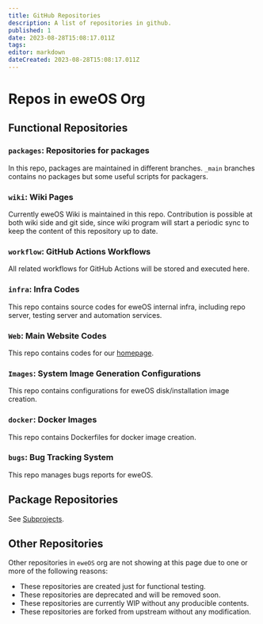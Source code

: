 ```yaml
---
title: GitHub Repositories
description: A list of repositories in github.
published: 1
date: 2023-08-28T15:08:17.011Z
tags: 
editor: markdown
dateCreated: 2023-08-28T15:08:17.011Z
---
```



# Repos in eweOS Org

## Functional Repositories

### `packages`: Repositories for packages

In this repo, packages are maintained in different branches.
`_main` branches contains no packages but some useful scripts for packagers.

### `wiki`: Wiki Pages

Currently eweOS Wiki is maintained in this repo. Contribution is possible at both wiki side and git side, since wiki program will start a periodic sync to keep the content of this repository up to date.

### `workflow`: GitHub Actions Workflows

All related workflows for GitHub Actions will be stored and executed here.

### `infra`: Infra Codes

This repo contains source codes for eweOS internal infra, including repo server, testing server and automation services.

### `Web`: Main Website Codes

This repo contains codes for our [homepage](https://os.ewe.moe).

### `Images`: System Image Generation Configurations

This repo contains configurations for eweOS disk/installation image creation.

### `docker`: Docker Images

This repo contains Dockerfiles for docker image creation.

### `bugs`: Bug Tracking System

This repo manages bugs reports for eweOS.

## Package Repositories

See [Subprojects](/see-also/subprojects).

## Other Repositories

Other repositories in `eweOS` org are not showing at this page due to one or more of the following reasons:

- These repositories are created just for functional testing.
- These repositories are deprecated and will be removed soon.
- These repositories are currently WIP without any producible contents.
- These repositories are forked from upstream without any modification.